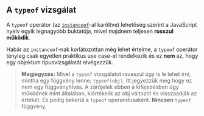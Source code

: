 ﻿## A `typeof` vizsgálat

A `typeof` operátor (az [`instanceof`](#types.instanceof)-al karöltve) 
lehetőség szerint a JavaScript nyelv egyik legnagyobb buktatója, mivel majdnem
teljesen **rosszul működik**.

Habár az `instanceof`-nak korlátozottan még lehet értelme, a `typeof` operátor
tényleg csak egyetlen praktikus use case-el rendelkezik és ez **nem** az, hogy egy
objektum típusvizsgálatát elvégezzük.

> **Megjegyzés:** Mivel a `typeof` vizsgálatot ravaszul úgy is le lehet írni,
> mintha egy függvény lenne; `typeof(obj)`, itt jegyezzük meg hogy ez nem
> egy függvényhívás. A zárójelek ebben a kifejezésben úgy működnek mint általában,
> kiértékelik az obj változót és visszaadják az értékét. Ez pedig bekerül a 
> `typeof` operandusaként. **Nincsen** `typeof` függvény.